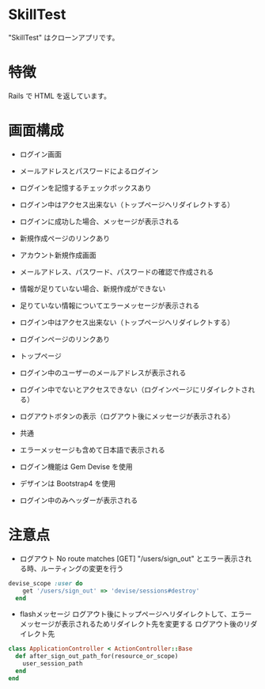 # SkillTest

"SkillTest" はクローンアプリです。

# 特徴

Rails で HTML を返しています。

# 画面構成

* ログイン画面
 * メールアドレスとパスワードによるログイン
 * ログインを記憶するチェックボックスあり
 * ログイン中はアクセス出来ない（トップページへリダイレクトする）
 * ログインに成功した場合、メッセージが表示される
 * 新規作成ページのリンクあり

* アカウント新規作成画面
 * メールアドレス、パスワード、パスワードの確認で作成される
 * 情報が足りていない場合、新規作成ができない
 * 足りていない情報についてエラーメッセージが表示される
 * ログイン中はアクセス出来ない（トップページへリダイレクトする）
 * ログインページのリンクあり

* トップページ
 * ログイン中のユーザーのメールアドレスが表示される
 * ログイン中でないとアクセスできない（ログインページにリダイレクトされる）
 * ログアウトボタンの表示（ログアウト後にメッセージが表示される）

* 共通
 * エラーメッセージも含めて日本語で表示される
 * ログイン機能は Gem Devise を使用
 * デザインは Bootstrap4 を使用
 * ログイン中のみヘッダーが表示される

# 注意点

* ログアウト
No route matches [GET] "/users/sign_out" とエラー表示される時、ルーティングの変更を行う
```routes.rb
devise_scope :user do
    get '/users/sign_out' => 'devise/sessions#destroy'
  end
```

* flashメッセージ
ログアウト後にトップページへリダイレクトして、エラーメッセージが表示されるためリダイレクト先を変更する
ログアウト後のリダイレクト先
```application_controller.rb
class ApplicationController < ActionController::Base
  def after_sign_out_path_for(resource_or_scope)
    user_session_path
  end
end
```

